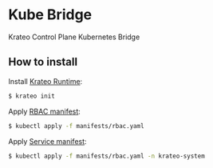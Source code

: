 # Kube Bridge

Krateo Control Plane Kubernetes Bridge

## How to install

Install [Krateo Runtime](https://github.com/krateoplatformops/krateo):

```sh
$ krateo init
```

Apply [RBAC manifest](./manifests/rbac.yaml):

```sh
$ kubectl apply -f manifests/rbac.yaml
```

Apply [Service manifest](./manifests/service.yaml):

```sh
$ kubectl apply -f manifests/rbac.yaml -n krateo-system
```




